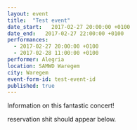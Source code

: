 ```yaml
---
layout: event
title:  "Test event"
date_start:   2017-02-27 20:00:00 +0100
date_end:   2017-02-27 22:00:00 +0100
performances:
  - 2017-02-27 20:00:00 +0100
  - 2017-02-28 11:00:00 +0100
performer: Alegria
location: SAMWD Waregem
city: Waregem
event-form-id: test-event-id
published: true
---
```

Information on this fantastic concert!

reservation shit should appear below.
